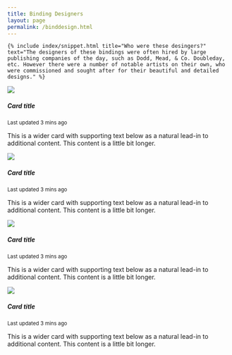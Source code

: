 ```yaml
---
title: Binding Designers
layout: page
permalink: /binddesign.html
---
```

<div class="row">
  <div class="col-md-12">
    
    {% include index/snippet.html title="Who were these desingers?" text="The designers of these bindings were often hired by large publishing companies of the day, such as Dodd, Mead, & Co. Doubleday, etc. However there were a number of notable artists on their own, who were commissioned and sought after for their beautiful and detailed designs." %}
    
  </div>
    </div>

   <div class="row row-cols-2 g-3">
  <div class="col">
    <div class="card mb-3" style="max-width: 540px;">
      <div class="row g-0">
        <div class="col-md-4">
          <img
            src="https://mdbcdn.b-cdn.net/wp-content/uploads/2020/06/vertical.webp"
          />
        </div>
        <div class="col-md-8">
          <div class="card-body">
            <h5 class="card-title">Card title</h5>
            <p class="card-text">
              <small class="text-muted">Last updated 3 mins ago</small>
            </p>
            <p class="card-text">
              This is a wider card with supporting text below as a natural lead-in to
              additional content. This content is a little bit longer.
            </p>
          </div>
        </div>
      </div>
    </div>
  </div>
  <div class="col">
    <div class="card mb-3" style="max-width: 540px;">
      <div class="row g-0">
        <div class="col-md-4">
          <img
            src="https://mdbcdn.b-cdn.net/wp-content/uploads/2020/06/vertical.webp"
          />
        </div>
        <div class="col-md-8">
          <div class="card-body">
            <h5 class="card-title">Card title</h5>
            <p class="card-text">
              <small class="text-muted">Last updated 3 mins ago</small>
            </p>
            <p class="card-text">
              This is a wider card with supporting text below as a natural lead-in to
              additional content. This content is a little bit longer.
            </p>
          </div>
        </div>
      </div>
    </div>
  </div>
  <div class="col">
    <div class="card mb-3" style="max-width: 540px;">
      <div class="row g-0">
        <div class="col-md-4">
          <img
            src="https://mdbcdn.b-cdn.net/wp-content/uploads/2020/06/vertical.webp"
          />
        </div>
        <div class="col-md-8">
          <div class="card-body">
            <h5 class="card-title">Card title</h5>
            <p class="card-text">
              <small class="text-muted">Last updated 3 mins ago</small>
            </p>
            <p class="card-text">
              This is a wider card with supporting text below as a natural lead-in to
              additional content. This content is a little bit longer.
            </p>
          </div>
        </div>
      </div>
    </div>
  </div>
  <div class="col">
    <div class="card mb-3" style="max-width: 540px;">
      <div class="row g-0">
        <div class="col-md-4">
          <img
            src="https://mdbcdn.b-cdn.net/wp-content/uploads/2020/06/vertical.webp"
          />
        </div>
        <div class="col-md-8">
          <div class="card-body">
            <h5 class="card-title">Card title</h5>
            <p class="card-text">
              <small class="text-muted">Last updated 3 mins ago</small>
            </p>
            <p class="card-text">
              This is a wider card with supporting text below as a natural lead-in to
              additional content. This content is a little bit longer.
            </p>
          </div>
        </div>
      </div>
    </div>
  </div>
</div>
